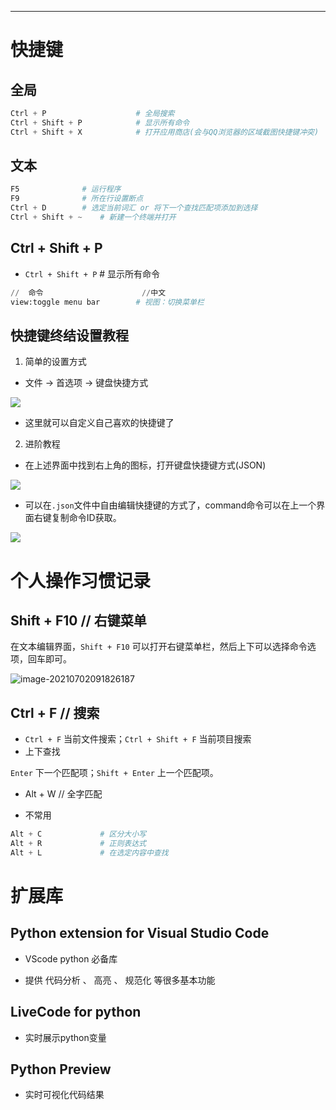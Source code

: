 

------

# 快捷键

## 全局

```python
Ctrl + P					# 全局搜索
Ctrl + Shift + P			# 显示所有命令
Ctrl + Shift + X			# 打开应用商店(会与QQ浏览器的区域截图快捷键冲突)
```
## 文本

```python
F5				# 运行程序
F9				# 所在行设置断点
Ctrl + D		# 选定当前词汇 or 将下一个查找匹配项添加到选择
Ctrl + Shift + ~	# 新建一个终端并打开
```

## Ctrl + Shift + P

- `Ctrl + Shift + P`		# 显示所有命令

```python
//	命令						//中文
view:toggle menu bar		# 视图：切换菜单栏
```

## 快捷键终结设置教程

1. 简单的设置方式

- 文件 -> 首选项 -> 键盘快捷方式

![](https://i.loli.net/2021/06/29/SsGFRMhyTjnO94g.png)

- 这里就可以自定义自己喜欢的快捷键了

2. 进阶教程

- 在上述界面中找到右上角的图标，打开键盘快捷键方式(JSON)

![](https://i.loli.net/2021/06/29/TqVZtdXLW9AwKuH.png)

- 可以在`.json`文件中自由编辑快捷键的方式了，command命令可以在上一个界面右键复制命令ID获取。

![](https://i.loli.net/2021/06/29/Mnwi8yHh2rZqXSU.png)

# 个人操作习惯记录

## Shift + F10 // 右键菜单

在文本编辑界面，`Shift + F10` 可以打开右键菜单栏，然后上下可以选择命令选项，回车即可。

![image-20210702091826187](https://i.loli.net/2021/07/02/7GCRAmdvNLho5af.png)

## Ctrl + F // 搜索

- `Ctrl + F` 当前文件搜索；`Ctrl + Shift + F` 当前项目搜索
- 上下查找

`Enter` 下一个匹配项；`Shift + Enter` 上一个匹配项。

- Alt + W // 全字匹配

- 不常用

```python
Alt + C				# 区分大小写
Alt + R				# 正则表达式
Alt + L				# 在选定内容中查找
```

# 扩展库

## Python extension for Visual Studio Code

- VScode python 必备库

- 提供 代码分析 、 高亮 、 规范化 等很多基本功能

## LiveCode for python

- 实时展示python变量

## Python Preview

- 实时可视化代码结果

